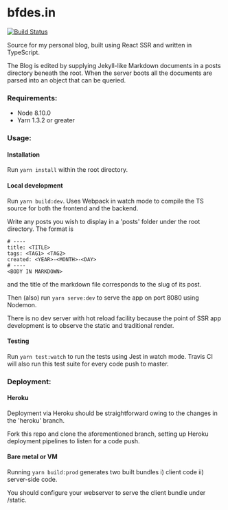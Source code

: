 # bfdes.in

[![Build Status](https://travis-ci.org/bfdes/bfdes.in.svg?branch=master)](https://travis-ci.org/bfdes/bfdes.in)

Source for my personal blog, built using React SSR and written in TypeScript.

The Blog is edited by supplying Jekyll-like Markdown documents in a posts directory beneath the root. When the server boots all the documents are parsed into an object that can be queried.

### Requirements:

- Node 8.10.0
- Yarn 1.3.2 or greater

### Usage:

#### Installation

Run ```yarn install``` within the root directory.

#### Local development

Run ```yarn build:dev```. Uses Webpack in watch mode to compile the TS source for both the frontend and the backend.

Write any posts you wish to display in a 'posts' folder under the root directory. The format is

```
# ----
title: <TITLE>
tags: <TAG1> <TAG2>
created: <YEAR>-<MONTH>-<DAY>
# ----
<BODY IN MARKDOWN>
```
and the title of the markdown file corresponds to the slug of its post.

Then (also) run ```yarn serve:dev``` to serve the app on port 8080 using Nodemon.

There is no dev server with hot reload facility because the point of SSR app development is to observe the static and traditional render.

#### Testing

Run ```yarn test:watch``` to run the tests using Jest in watch mode. Travis CI will also run this test suite for every code push to master.

### Deployment:

#### Heroku

Deployment via Heroku should be straightforward owing to the changes in the 'heroku' branch.

Fork this repo and clone the aforementioned branch, setting up Heroku deployment pipelines to listen for a code push.

#### Bare metal or VM

Running ```yarn build:prod``` generates two built bundles i) client code ii) server-side code.

You should configure your webserver to serve the client bundle under /static.
